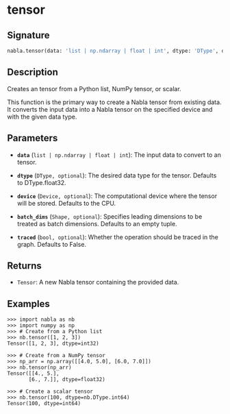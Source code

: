 # tensor

## Signature

```python
nabla.tensor(data: 'list | np.ndarray | float | int', dtype: 'DType', device: 'Device', batch_dims: 'Shape', traced: 'bool') -> 'Tensor'
```

## Description

Creates an tensor from a Python list, NumPy tensor, or scalar.

This function is the primary way to create a Nabla tensor from existing
data. It converts the input data into a Nabla tensor on the specified
device and with the given data type.

## Parameters

- **`data`** (`list | np.ndarray | float | int`): The input data to convert to an tensor.

- **`dtype`** (`DType, optional`): The desired data type for the tensor. Defaults to DType.float32.

- **`device`** (`Device, optional`): The computational device where the tensor will be stored. Defaults to the CPU.

- **`batch_dims`** (`Shape, optional`): Specifies leading dimensions to be treated as batch dimensions. Defaults to an empty tuple.

- **`traced`** (`bool, optional`): Whether the operation should be traced in the graph. Defaults to False.

## Returns

- `Tensor`: A new Nabla tensor containing the provided data.

## Examples

```pycon
>>> import nabla as nb
>>> import numpy as np
>>> # Create from a Python list
>>> nb.tensor([1, 2, 3])
Tensor([1, 2, 3], dtype=int32)

>>> # Create from a NumPy tensor
>>> np_arr = np.array([[4.0, 5.0], [6.0, 7.0]])
>>> nb.tensor(np_arr)
Tensor([[4., 5.],
       [6., 7.]], dtype=float32)

>>> # Create a scalar tensor
>>> nb.tensor(100, dtype=nb.DType.int64)
Tensor(100, dtype=int64)
```
